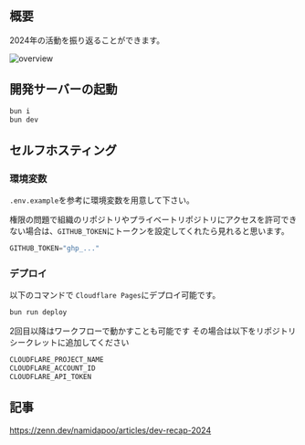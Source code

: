 ## 概要
2024年の活動を振り返ることができます。

![overview](https://github.com/user-attachments/assets/8280c513-2444-4699-b65d-02fd5a757073)

## 開発サーバーの起動

```sh
bun i
bun dev
```

## セルフホスティング

### 環境変数

`.env.example`を参考に環境変数を用意して下さい。

権限の問題で組織のリポジトリやプライベートリポジトリにアクセスを許可できない場合は、`GITHUB_TOKEN`にトークンを設定してくれたら見れると思います。
```ts
GITHUB_TOKEN="ghp_..."
```

### デプロイ

以下のコマンドで `Cloudflare Pages`にデプロイ可能です。
```sh
bun run deploy
```
2回目以降はワークフローで動かすことも可能です
その場合は以下をリポジトリシークレットに追加してください

```sh
CLOUDFLARE_PROJECT_NAME
CLOUDFLARE_ACCOUNT_ID
CLOUDFLARE_API_TOKEN
```

## 記事
https://zenn.dev/namidapoo/articles/dev-recap-2024
